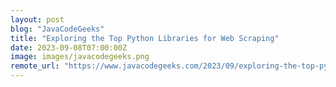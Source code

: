 ```yaml
---
layout: post
blog: "JavaCodeGeeks"
title: "Exploring the Top Python Libraries for Web Scraping"
date: 2023-09-08T07:00:00Z
image: images/javacodegeeks.png
remote_url: "https://www.javacodegeeks.com/2023/09/exploring-the-top-python-libraries-for-web-scraping.html"
---
```


